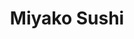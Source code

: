 ---
layout: place
title: "Miyako Sushi"
permalink: /new-york/new-york/miyako-sushi.html
stateAbbr: NY
stateName: New York
cityName: New York
seo:
  name: "Miyako Sushi"
  type: Restaurant
  links: null
description: "Miyako Sushi serves delicious sushi in New York, New York. Try fresh Japanese dishes for a great dining experience. "
place_id: ChIJg0Bl54JYwokR8k8qF8pW-eI
photos:
  - name: >-
      places/ChIJg0Bl54JYwokR8k8qF8pW-eI/photos/AeeoHcJK0_iZ0F8HpryV7usbZyILZ1msWk1e1orw9dIxkh6SCpLDxFxnNrt3RCGuy8MH1GW1li1_Vmow9MSCHE-78G6VJtampx1ybIdZZYWQ8UFCcPzuWibXu2hMUT47y5ohLSVkwXAjhRb5B8AcsSfM0PbZe6kf9Xl3hssLdBzGpMD-FrFXS4W8iqIPb2xoja_eJl0Esg2o1i7YMxJTFh_uLQtJgOtFauXcvChX03rGF4uRDDFQMl0g_yKpG1dhDMk4yhkPC5butetFuc1sMyHgjkW5D2IOi6nSZLFfNaY18JgMQmXc8fQQrOE55p9z7-stBooPnWKHJrhlrC-h-ZyYkkX4dH3HSBhVa5n7kaNUPJTD7YKxE9vDOnBk6clOxDZu8eNb9hz4HSi5MNoLTmT3pt2cTcdKMjVU7qvj1TDaI5kI7w
    widthPx: 4032
    heightPx: 1816
    authorAttributions:
      - displayName: Wade
        uri: https://maps.google.com/maps/contrib/118084873425483273122
        photoUri: >-
          https://lh3.googleusercontent.com/a-/ALV-UjVGPBfsCHg67qInmXh0_ThYQS5s1YfRN-U6QWWH04xe9Y5KUGs-pQ=s100-p-k-no-mo
    flagContentUri: >-
      https://www.google.com/local/imagery/report/?cb_client=maps_api_places.places_api&image_key=!1e10!2sCIHM0ogKEICAgIDqobuaCw&hl=en-US
    googleMapsUri: >-
      https://www.google.com/maps/place//data=!3m4!1e2!3m2!1sCIHM0ogKEICAgIDqobuaCw!2e10!4m2!3m1!1s0x89c25882e7654083:0xe2f956ca172a4ff2
  - name: >-
      places/ChIJg0Bl54JYwokR8k8qF8pW-eI/photos/AeeoHcLmhqhPbPeDJDEf7MU8Ky_0O9Kh4JC8Trx0ZU5J8tM8cOQ39xR45E62PNKRpRzfofs06tdXcl3fdm0KEvbwqookNSDuuMXvlL2OGoATh7m6VROv33DyQMxhTlbZf2OnE0ib2BatSweJ-_-PBfDTToxmFRmhACYTO5IzTeAFLHDHcJhqul4dmi4XknVK-_ga7ud-EcoKbNqpWKen2Z_2kIYQwCqMBvfKBtbwAQXRcLoeNmwRnlvh6A5yxSm11QmG-wv0NyR3lAY3Iayh1coblKEnhsGoxlhbn45D3zDYNlB1O3Pc2pdPpT9CxXq4w2uIQUpRia_aIMitp-jpWnhBYHasfXwTkX-DpZVnEhZG9LaZT4eRseKOV_xrXSEakuAKjLLcmuniHQi7Aq0_T0sWFonkSMa1i2UtpdnAoT-Ai9I2oA
    widthPx: 3264
    heightPx: 2448
    authorAttributions:
      - displayName: Norma Justin
        uri: https://maps.google.com/maps/contrib/105381790195130034957
        photoUri: >-
          https://lh3.googleusercontent.com/a-/ALV-UjXoZ8GsrRr6F0roBCBAKMqHPIVBPuThImTQVUOuBJuRZT4K7fK7Jg=s100-p-k-no-mo
    flagContentUri: >-
      https://www.google.com/local/imagery/report/?cb_client=maps_api_places.places_api&image_key=!1e10!2sCIHM0ogKEICAgIC43qjpAw&hl=en-US
    googleMapsUri: >-
      https://www.google.com/maps/place//data=!3m4!1e2!3m2!1sCIHM0ogKEICAgIC43qjpAw!2e10!4m2!3m1!1s0x89c25882e7654083:0xe2f956ca172a4ff2
  - name: >-
      places/ChIJg0Bl54JYwokR8k8qF8pW-eI/photos/AeeoHcJTFE9OCqhACZcJj-YU82_0wmlbGspaSSGmqEJL--QprJUCPKcC_RmDvMRuXoFFOoXKs-279b7Ak9SNVNFhue6ZDQC_knU340YgWahoMxPMyQ4JesUyqtpTsOTY4x_yeGs0RO1ZGasY8Jr5pvUETc0KMFRk9ElJP3QTIr-JVGr4JDrUPsdrmA8qMPnGjTyXx3H_w_Bs1eFLWCxLhHwGfP-ddMf_Rv--bbcaGjAVODDUPqYj1gIcyc0-WVpotXLxLIFCk1zlbutLNVcH0k5ByV0Fsz4XWZfpxF9vLjKwfpet8AVBIyN5W7pJ6Tux45tnNimZ2gxLVnbYFuWzv4LTxT40PEJIbxTan9Nydpb4vIcaDayvq0EhZyXuxuBw1z3tcE9SPGEABqTNnovGLpTWMATAHZdZ-uGDrMazRcqinWI
    widthPx: 2208
    heightPx: 1242
    authorAttributions:
      - displayName: Sai Preetham Basana
        uri: https://maps.google.com/maps/contrib/112565749726593957882
        photoUri: >-
          https://lh3.googleusercontent.com/a-/ALV-UjWVua7_5p9Q1QhWUDY9S6A5cuIaV7TAqGcRlaroxUljq_seanlv=s100-p-k-no-mo
    flagContentUri: >-
      https://www.google.com/local/imagery/report/?cb_client=maps_api_places.places_api&image_key=!1e10!2sCIHM0ogKEICAgMCwrIayKw&hl=en-US
    googleMapsUri: >-
      https://www.google.com/maps/place//data=!3m4!1e2!3m2!1sCIHM0ogKEICAgMCwrIayKw!2e10!4m2!3m1!1s0x89c25882e7654083:0xe2f956ca172a4ff2
  - name: >-
      places/ChIJg0Bl54JYwokR8k8qF8pW-eI/photos/AeeoHcIZZXfw_q6cmLfQ85wdvXdK1RAwJ7VcV1m-rBu8aV1mqLYTei93XzvNxgBcBpoS9Bae7LdB1aioWubYtL7W2jI-bI1-xd0whU7SrlgyqKy2duNqJZwsexZOrv5TVDL5KCTQCE9CfIaD0dJIxo_3qojrstLm-LamI6pnKOHiflm2vqbcEKEdXDBX2h1rPAXcSII1AxSpeq6dw0lcSX7RkKzl6WN8DxTsgk-AEiry2ZdzwZrTXxkz-0ROR8-SBQwfpQBv5h8jF0LnWw_npJpjb0LgndJLduWLA_NmkV9gTZJETID1hgv2Iwr0wYSpVF4arakc_KNbzbS5yakopxlJP3mt-ekAQMAUtH6KYlAZbXuYYUSmnb4enJZDIirHzmnzQD4BUTGoloIlKV1x8PoI-pJPBL2W0LmxfPVZuOU8dxamx8aZ
    widthPx: 1600
    heightPx: 1200
    authorAttributions:
      - displayName: Leo Zou
        uri: https://maps.google.com/maps/contrib/103905411015788661140
        photoUri: >-
          https://lh3.googleusercontent.com/a-/ALV-UjXvXW2noCfr0Oi_W8jRHtPfXMMxjc7qSiBZAaUP32tsUkkxOYF-=s100-p-k-no-mo
    flagContentUri: >-
      https://www.google.com/local/imagery/report/?cb_client=maps_api_places.places_api&image_key=!1e10!2sCIHM0ogKEICAgICr1vyv5gE&hl=en-US
    googleMapsUri: >-
      https://www.google.com/maps/place//data=!3m4!1e2!3m2!1sCIHM0ogKEICAgICr1vyv5gE!2e10!4m2!3m1!1s0x89c25882e7654083:0xe2f956ca172a4ff2
  - name: >-
      places/ChIJg0Bl54JYwokR8k8qF8pW-eI/photos/AeeoHcKNa3Ctm5BtbubAqbwd9fUUaEi6rCkgXUBYflIVbc4GI3ZcCWpvSBGXX2tceZxsrXnJKNiDWk8ohqyLsuC4Dr5Eb3c5V0Adb2TM4ZL8VxWeaTdUFRykIMuvDEi_RlmVv9_QDR6zqhYRgUwgT4w2JVr3dtLN0PO4wT0S2zw06hnS9_Flk7J0PBt1j1R4Y5FzFzz2gDd2fd7OloZItENa8au3THT7U4KR34lMY2-o38ubuGrn9Cb6yJNYxjrdcozAlSaaJHKfTE0BkAARjbhxwQ4DTv5BYIMwxAgLGyYeUvxwTY-qsCDDwVqOljJ0mxdpRwuYlgv-liqydZ26rbegiZaSupbEFyhHPmHz0aKcRU36Jz8EE66GILkSaH_0kYAYeb48WZ7nxZP-ZehDxtuLNmnj4QAPAsI3msDQdhMveRGj0Id2
    widthPx: 4032
    heightPx: 3024
    authorAttributions:
      - displayName: Kamera Hadnot
        uri: https://maps.google.com/maps/contrib/117182414501023052715
        photoUri: >-
          https://lh3.googleusercontent.com/a-/ALV-UjXrleZ1fuMR8jcROqVQ-TtuLnM_Qlg4sBgJJ35Cy9mi0r-TLo8m=s100-p-k-no-mo
    flagContentUri: >-
      https://www.google.com/local/imagery/report/?cb_client=maps_api_places.places_api&image_key=!1e10!2sCIHM0ogKEICAgIDrqrq-ggE&hl=en-US
    googleMapsUri: >-
      https://www.google.com/maps/place//data=!3m4!1e2!3m2!1sCIHM0ogKEICAgIDrqrq-ggE!2e10!4m2!3m1!1s0x89c25882e7654083:0xe2f956ca172a4ff2
  - name: >-
      places/ChIJg0Bl54JYwokR8k8qF8pW-eI/photos/AeeoHcLE2tM3Dsdr0bsC3XYyepDUgpC5XMDf2fu6NSwCj2NbQHyIuqzX7ObhDMb2RfRhz6WfV-WF_mTtk6NIwUP7Qv7MnMau_4dcGMfDo6vY33yFHeYCiLumvcrmh40EGMiIuq9xTyMV91gmUNikF1VCukVokixznUa1UZJRlrKMlPchrWTg9PX2gOUScVLTKyczOeo8e08-W6EDXNg8hsgnKnDFDKLAsf0IMOPZW4G8NS3lYvFSzZbTkSdDtT1Da-oEBQGQ6IYccaVPVSSjsDl6Je4Y4dRZ6hGwtdyBdOdKb_oWbYv7Ka3ZkJUtyiKDgRRg9tvkHOrt4MYXSWR-tDzThcqM9pUM8dPT0olripMn228RPkVmiIhhuqv8NHgLaP6txqdTurM1RXAWGpNI0MAgtkfUKMRdvj8q1MWSOaTgxM8FFA
    widthPx: 4128
    heightPx: 3096
    authorAttributions:
      - displayName: Norma Justin
        uri: https://maps.google.com/maps/contrib/105381790195130034957
        photoUri: >-
          https://lh3.googleusercontent.com/a-/ALV-UjXoZ8GsrRr6F0roBCBAKMqHPIVBPuThImTQVUOuBJuRZT4K7fK7Jg=s100-p-k-no-mo
    flagContentUri: >-
      https://www.google.com/local/imagery/report/?cb_client=maps_api_places.places_api&image_key=!1e10!2sCIHM0ogKEICAgID064SQOQ&hl=en-US
    googleMapsUri: >-
      https://www.google.com/maps/place//data=!3m4!1e2!3m2!1sCIHM0ogKEICAgID064SQOQ!2e10!4m2!3m1!1s0x89c25882e7654083:0xe2f956ca172a4ff2
  - name: >-
      places/ChIJg0Bl54JYwokR8k8qF8pW-eI/photos/AeeoHcLqdUmmLSirpiz3GNrPF4It47hC9rNZpgFeBYwLBGhwqehAE3dwZpaASzkNqRKLaS6jJ-VJi65B6pwDuB3JhHmPgtAgmN7z4fcgc8EbrjX3rkCOrwHad9jhgR08ShfzNkSNFrvT-hEtLCluBDxSzrjKizFtWuyMGDJfiXAE0msWVfC1nL3LM8SAAp5R3IF9BKn5KCVqczxWHjDvc0xM5ul8PPscv_aVZMn42nam8N9xVuv_d4rXp9ZlxvUU4YRiVYZHUaM2Wit3HjilIrEgFctOKqhag9HDchYY2b3S0sghqkZiT3efuoczj7JVgPRJpDSeYFxcc-OoBIXpk4jr_ScLXxsBO4mf3i9K1fPsod4YbV0UyhbFDh6bl9mW-4EidseJFQwLvS3c-NN0CXqaVB6gXqGvDBs2l13VvuX1GZk
    widthPx: 1125
    heightPx: 1500
    authorAttributions:
      - displayName: Eric Engel
        uri: https://maps.google.com/maps/contrib/116223924273053560926
        photoUri: >-
          https://lh3.googleusercontent.com/a-/ALV-UjVrWp-OqS2uraJT_XOss-CBSF5eDQMZRPXbvgtLCK1ZrxBmGP2Hig=s100-p-k-no-mo
    flagContentUri: >-
      https://www.google.com/local/imagery/report/?cb_client=maps_api_places.places_api&image_key=!1e10!2sCIHM0ogKEICAgICJ9N7uFQ&hl=en-US
    googleMapsUri: >-
      https://www.google.com/maps/place//data=!3m4!1e2!3m2!1sCIHM0ogKEICAgICJ9N7uFQ!2e10!4m2!3m1!1s0x89c25882e7654083:0xe2f956ca172a4ff2
  - name: >-
      places/ChIJg0Bl54JYwokR8k8qF8pW-eI/photos/AeeoHcJ30zbPx8n3HiKP7KdbDac3oBEhthgET1C0UoDPNySTLMz5RyEH_TDsAk-JZ_wPK0Nf1LNAEBcudiaFRJC_Va0EFq179vj0lrpF2PzcCEQgEoqb24q1oVr_o3wdYvAQaNAWTUZXxBdYm034CbzJAW8QACUg4vHnHPrHFeADCJBov0roUspl1D3UgmJ3c8n6lWemV1SrAzD9QSKSDNJSC3Ps2viAUHoZ3AVtA0MmjAK3JRW9HSPrzFhtWIaOq8_9qurOrXRWgHcjl5FkxFw-Bbn0Ku8K0AyEZ9YYV8L_CWTgSNHtH6DZdGloxfyp7KoDTpCOnk32HNc5fW_uwRNSZNefBId2dEIM3t24NeasL2TRVVAjyg8pFbX1oTT2ekhVzaBbZ-xVT3E7MHDsjNCW0wrzp8ttoqJlua27vBQhwCW1yA
    widthPx: 3024
    heightPx: 4032
    authorAttributions:
      - displayName: Treasure Hunter
        uri: https://maps.google.com/maps/contrib/105202833525646186787
        photoUri: >-
          https://lh3.googleusercontent.com/a/ACg8ocIZ9hCgVdSeQATKNd_LYLiJWCZbuImFYAPEU2gGK7RZqXePqQ=s100-p-k-no-mo
    flagContentUri: >-
      https://www.google.com/local/imagery/report/?cb_client=maps_api_places.places_api&image_key=!1e10!2sCIHM0ogKEICAgID7yNundw&hl=en-US
    googleMapsUri: >-
      https://www.google.com/maps/place//data=!3m4!1e2!3m2!1sCIHM0ogKEICAgID7yNundw!2e10!4m2!3m1!1s0x89c25882e7654083:0xe2f956ca172a4ff2
  - name: >-
      places/ChIJg0Bl54JYwokR8k8qF8pW-eI/photos/AeeoHcJ-rJ1nEKmWvK0tGEpj7UDMnnw6XhSWgophO46BayU0hMg83zLc0yUSIuJXY_qWGFwUZGuc7as2RRJG9e6b6ZhACYPX3EXq8wXkC2D_qEjw-YgK3WVIy-MRVcHxFiJZEP_DH6Y4iwqvWwPnhcEY_0h3ysMO9qYmlbOXX0cvCKCihHz-EU4mr6l4dRGThYE-yY9fhRxz_jESUlAJp_f6LIFKTqUB3dV0wIW1pNPrXlmk-sjYlKd8Zb3iCVNoNaZE6Z7ISeZBLTRsN0NNrkocsfw5BRbX1jGBqglwHEUrUgW4wNEoH14rWS9hS6jNCq99ElmXESdCrdVGOF8ZQKUDq42WVhap52kCjKYIzCCBmPoSx_mxX0PQQPm8yukw2acMA7_LYqG41wH8IWWVACr7RcGWi1UlyEVmKiadFOuO9iu3AQ
    widthPx: 3000
    heightPx: 4000
    authorAttributions:
      - displayName: Jerry Pareja
        uri: https://maps.google.com/maps/contrib/108224668841726593375
        photoUri: >-
          https://lh3.googleusercontent.com/a-/ALV-UjUhTHgLTmTIv0BeqZiCMRJQweisa_qOBXjX_Z-QvXHau846qqE=s100-p-k-no-mo
    flagContentUri: >-
      https://www.google.com/local/imagery/report/?cb_client=maps_api_places.places_api&image_key=!1e10!2sCIHM0ogKEICAgIClrZORLw&hl=en-US
    googleMapsUri: >-
      https://www.google.com/maps/place//data=!3m4!1e2!3m2!1sCIHM0ogKEICAgIClrZORLw!2e10!4m2!3m1!1s0x89c25882e7654083:0xe2f956ca172a4ff2
  - name: >-
      places/ChIJg0Bl54JYwokR8k8qF8pW-eI/photos/AeeoHcLrk4NEqp2Mpzg-6caqv2qn9g3nQAXUFSk1sTadyD2SdTvY6esX-wIKe2ZqrhreozcgM0Zjemc0acfjZ_BU6moK_QD0tKtN3TfG0DzxUkS5YdRCDjmIEwtDumEYmjAMKVp4eeKfnu6cjrLaff74pffWm2QWsq2YmsHCGMYk4oo6JDjpZH9rfLNUrHLTBRKCzjn-k9p7G3WLGGX1xx3OAESWaU_bVU_kG6Rux4g8SgTwCfMiqvl4NwsofMJ-fj4Bi-MhFxNdHzkz7UcUjhHzhTyd-4X2KIqTBZCmWXTZyyuC9xnXSDaKtYuVHKCHofFgVfiJnjNjgPCuY2k3h3xW3OaprulksGIwxzkwhjGi3wXttEa0lpkV6IX2S9EynQlHa4GekbaJuLU45zK9YOgrlXhkUlf6S7d_xdQ8NUETvP7Ch6WL
    widthPx: 4800
    heightPx: 2700
    authorAttributions:
      - displayName: Phillipo Sexsione
        uri: https://maps.google.com/maps/contrib/101990790914132231617
        photoUri: >-
          https://lh3.googleusercontent.com/a-/ALV-UjUlE3ksr_0BSeIJjyP46NNeTgXNlfMgNhx0mIO33QXaVKPP7JN-SQ=s100-p-k-no-mo
    flagContentUri: >-
      https://www.google.com/local/imagery/report/?cb_client=maps_api_places.places_api&image_key=!1e10!2sCIHM0ogKEICAgICEgc2B4wE&hl=en-US
    googleMapsUri: >-
      https://www.google.com/maps/place//data=!3m4!1e2!3m2!1sCIHM0ogKEICAgICEgc2B4wE!2e10!4m2!3m1!1s0x89c25882e7654083:0xe2f956ca172a4ff2
address: 642 Amsterdam Ave, New York, NY 10025, USA
street: 642 Amsterdam Ave
city: New York
state: NY
zip: '10025'
country: USA
neighborhood: null
latitude: '40.791138'
longitude: '-73.972750'
accessibility_options:
  wheelchairAccessibleParking: false
  wheelchairAccessibleEntrance: true
business_status: OPERATIONAL
name: Miyako Sushi
google_maps_links:
  directionsUri: >-
    https://www.google.com/maps/dir//''/data=!4m7!4m6!1m1!4e2!1m2!1m1!1s0x89c25882e7654083:0xe2f956ca172a4ff2!3e0
  placeUri: https://maps.google.com/?cid=16355198947744698354
  writeAReviewUri: >-
    https://www.google.com/maps/place//data=!4m3!3m2!1s0x89c25882e7654083:0xe2f956ca172a4ff2!12e1
  reviewsUri: >-
    https://www.google.com/maps/place//data=!4m4!3m3!1s0x89c25882e7654083:0xe2f956ca172a4ff2!9m1!1b1
  photosUri: >-
    https://www.google.com/maps/place//data=!4m3!3m2!1s0x89c25882e7654083:0xe2f956ca172a4ff2!10e5
primary_type: Japanese Restaurant
opening_hours:
  regular: null
  current: null
secondary_opening_hours:
  regular:
    weekdayDescriptions: null
    type: null
  current:
    weekdayDescriptions: null
    type: null
phone: null
price_level: null
price_range: null
rating: null
rating_count: 0
website: null
reviews: null
parking_options: null
payment_options: null
allow_dogs: null
curbside_pickup: null
delivery: null
dine_in: null
good_for_children: null
good_for_groups: null
good_for_sports: null
live_music: null
menu_for_children: null
outdoor_seating: null
reservable: null
restroom: null
serves_beer: null
serves_breakfast: null
serves_brunch: null
serves_cocktails: null
serves_coffee: null
serves_dinner: null
serves_dessert: null
serves_lunch: null
serves_vegetarian_food: null
serves_wine: null
takeout: null
summary: null

---